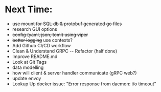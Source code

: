 # Next Time:
 - ~~use mount for SQL db & protobuf generated go files~~
 - research GUI options
 - ~~config (yaml, json, toml) using viper~~
 - ~~better logging~~ use contexts?
 - Add Github CI/CD workflow
 - Clean & Understand GRPC -- Refactor (half done)
 - Improve README.md
 - Look at Git Tags
 - data modelling
 - how will client & server handler communicate (gRPC web?)
 - update envoy
 - Lookup Up docker issue: "Error response from daemon: i/o timeout"